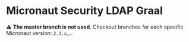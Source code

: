 # Micronaut Security LDAP Graal

:warning: **The master branch is not used**. Checkout branches for each specific Micronaut version: `2.3.x`,...

